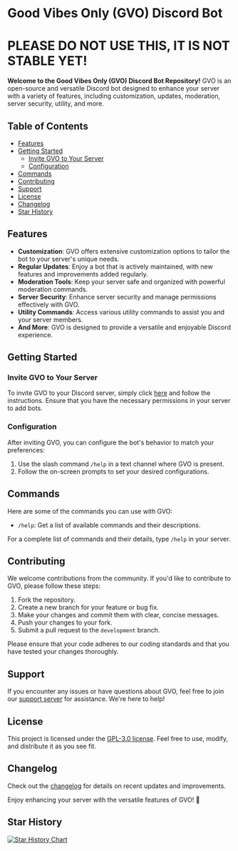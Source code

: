 # Good Vibes Only (GVO) Discord Bot

# PLEASE DO NOT USE THIS, IT IS NOT STABLE YET!

**Welcome to the Good Vibes Only (GVO) Discord Bot Repository!** GVO is an open-source and versatile Discord bot designed to enhance your server with a variety of features, including customization, updates, moderation, server security, utility, and more.

## Table of Contents

-   [Features](#features)
-   [Getting Started](#getting-started)
    -   [Invite GVO to Your Server](#invite-gvo-to-your-server)
    -   [Configuration](#configuration)
-   [Commands](#commands)
-   [Contributing](#contributing)
-   [Support](#support)
-   [License](#license)
-   [Changelog](#changelog)
-   [Star History](#star-history)

## Features

-   **Customization**: GVO offers extensive customization options to tailor the bot to your server's unique needs.
-   **Regular Updates**: Enjoy a bot that is actively maintained, with new features and improvements added regularly.
-   **Moderation Tools**: Keep your server safe and organized with powerful moderation commands.
-   **Server Security**: Enhance server security and manage permissions effectively with GVO.
-   **Utility Commands**: Access various utility commands to assist you and your server members.
-   **And More**: GVO is designed to provide a versatile and enjoyable Discord experience.

## Getting Started

### Invite GVO to Your Server

To invite GVO to your Discord server, simply click [here](https://gvobot.app/invite) and follow the instructions. Ensure that you have the necessary permissions in your server to add bots.

### Configuration

After inviting GVO, you can configure the bot's behavior to match your preferences:

1. Use the slash command `/help` in a text channel where GVO is present.
2. Follow the on-screen prompts to set your desired configurations.

## Commands

Here are some of the commands you can use with GVO:

-   `/help`: Get a list of available commands and their descriptions.

For a complete list of commands and their details, type `/help` in your server.

## Contributing

We welcome contributions from the community. If you'd like to contribute to GVO, please follow these steps:

1. Fork the repository.
2. Create a new branch for your feature or bug fix.
3. Make your changes and commit them with clear, concise messages.
4. Push your changes to your fork.
5. Submit a pull request to the `development` branch.

Please ensure that your code adheres to our coding standards and that you have tested your changes thoroughly.

## Support

If you encounter any issues or have questions about GVO, feel free to join our [support server](https://gvobot.app/discord) for assistance. We're here to help!

## License

This project is licensed under the [GPL-3.0 license](LICENSE). Feel free to use, modify, and distribute it as you see fit.

## Changelog

Check out the [changelog](CHANGELOG.md) for details on recent updates and improvements.

Enjoy enhancing your server with the versatile features of GVO! 🌟

## Star History

[![Star History Chart](https://api.star-history.com/svg?repos=gvobot/bot&type=Date)](https://star-history.com/#gvobot/bot&Date)
